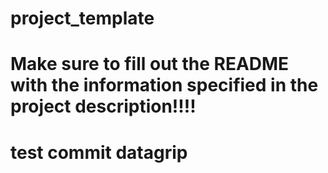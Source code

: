 # project_template
# Make sure to fill out the README with the information specified in the project description!!!!

# test commit datagrip
